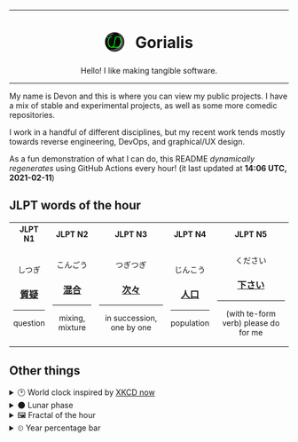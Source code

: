 ***

<h1 align="center">
<sub>
    <img src="readme/resources/avatar.png" height="36">
</sub>
&nbsp;
Gorialis
</h1>
<p align="center">
Hello! I like making tangible software.
</p>

***

My name is Devon and this is where you can view my public projects. I have a mix of stable and experimental projects, as well as some more comedic repositories.

I work in a handful of different disciplines, but my recent work tends mostly towards reverse engineering, DevOps, and graphical/UX design.

As a fun demonstration of what I can do, this README *dynamically regenerates* using GitHub Actions every hour! (it last updated at **14:06 UTC, 2021-02-11**)

<h2>JLPT words of the hour</h2>
<table>
    <tr>
        <th>JLPT N1</th>
        <th>JLPT N2</th>
        <th>JLPT N3</th>
        <th>JLPT N4</th>
        <th>JLPT N5</th>
    </tr>
    <tr>
        <td>
            <p align="center">しつぎ</p>
            <h3 align="center"><b><a href="https://jisho.org/search/%E8%B3%AA%E7%96%91">質疑</a></b></h3>
            <hr>
            <p align="center">question</p>
        </td>
        <td>
            <p align="center">こんごう</p>
            <h3 align="center"><b><a href="https://jisho.org/search/%E6%B7%B7%E5%90%88">混合</a></b></h3>
            <hr>
            <p align="center">mixing,<wbr> mixture</p>
        </td>
        <td>
            <p align="center">つぎつぎ</p>
            <h3 align="center"><b><a href="https://jisho.org/search/%E6%AC%A1%E3%80%85">次々</a></b></h3>
            <hr>
            <p align="center">in succession,<wbr> one by one</p>
        </td>
        <td>
            <p align="center">じんこう</p>
            <h3 align="center"><b><a href="https://jisho.org/search/%E4%BA%BA%E5%8F%A3">人口</a></b></h3>
            <hr>
            <p align="center">population</p>
        </td>
        <td>
            <p align="center">ください</p>
            <h3 align="center"><b><a href="https://jisho.org/search/%E4%B8%8B%E3%81%95%E3%81%84">下さい</a></b></h3>
            <hr>
            <p align="center">(with te-form verb) please do for me</p>
        </td>
    </tr>
</table>

<h2>Other things</h2>
<details>
<summary>🕑  World clock inspired by <a href="https://xkcd.com/now">XKCD now</a></summary>

> <img src="generated/now.png" width="512">

</details>
<details>
<summary>🌑 Lunar phase</summary>

The moon is approximately 1.53% through its phase (New Moon).

</details>
<details>
<summary>&#x1f5bc; Fractal of the hour</summary>

> <img src="generated/fractal.png" width="512">

</details>
<details>
<summary>&#x23f2; Year percentage bar</summary>
<pre><code>2021 [██▁▁▁▁▁▁▁▁▁▁▁▁▁▁▁▁▁▁] 11.39%</code></pre>
</details>
